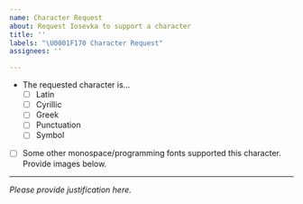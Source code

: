 ```yaml
---
name: Character Request
about: Request Iosevka to support a character
title: ''
labels: "\U0001F170️ Character Request"
assignees: ''

---
```


- The requested character is...
  - [ ] Latin
  - [ ] Cyrillic
  - [ ] Greek
  - [ ] Punctuation
  - [ ] Symbol
- [ ] Some other monospace/programming fonts supported this character. Provide images below.

------

*Please provide justification here.*
